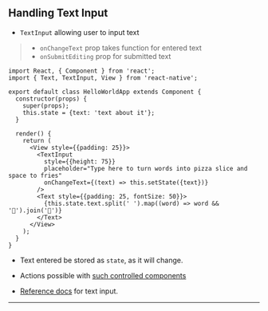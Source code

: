 
## Handling Text Input

* `TextInput` allowing user to input text
> * `onChangeText` prop takes function for entered text
> * `onSubmitEditing` prop for submitted text

```
import React, { Component } from 'react';
import { Text, TextInput, View } from 'react-native';

export default class HelloWorldApp extends Component {
  constructor(props) {
    super(props);
    this.state = {text: 'text about it'};
  }

  render() {
    return (
      <View style={{padding: 25}}>
        <TextInput
          style={{height: 75}}
          placeholder="Type here to turn words into pizza slice and space to fries"
          onChangeText={(text) => this.setState({text})}
        />
        <Text style={{padding: 25, fontSize: 50}}>
          {this.state.text.split(' ').map((word) => word && '🍕').join('🍟')}
        </Text>
      </View>
    );
  }
}
```

* Text entered be stored as `state`, as it will change.

* Actions possible with [such controlled components](https://reactjs.org/docs/forms.html#controlled-components)

* [Reference docs](https://facebook.github.io/react-native/docs/textinput) for text input.

---
